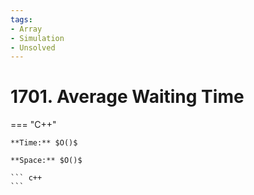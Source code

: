 ```yaml
---
tags:
- Array
- Simulation
- Unsolved
---
```



# 1701. Average Waiting Time

=== "C++"

    **Time:** $O()$

    **Space:** $O()$

    ``` c++
    ```
